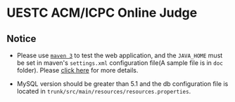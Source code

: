 # UESTC ACM/ICPC Online Judge

## Notice
- Please use [`maven 3`](http://maven.apache.org/) to test the web application, and the `JAVA_HOME` must be set in maven's `settings.xml` configuration file(A sample file is in `doc` folder). Please [click here](http://maven.apache.org/plugins/maven-compiler-plugin/examples/compile-using-different-jdk.html) for more details.

- MySQL version should be greater than 5.1 and the db configuration file is located in `trunk/src/main/resources/resources.properties`.
